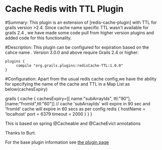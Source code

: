 
Cache Redis with TTL Plugin
===========================

#Summary:
This plugin is an extension of [redis-cache-plugin] with TTL for grails version >2.4. Since cache name specific TTL wasn't available for grails 2.4 , we have made some code pull from higher version plugins and added code for this functionality.


#Description:
This plugin can be configured for expiration based on the cahce name .
Version 3.0.0 and above require Grails 2.4 or higher:

	plugins {
		 compile "org.grails.plugins:redisCache-TTL:1.0.0"
	}

#Configuration: 
 Apart from the usual redis cache config,we have the ability for specifying the name of the cache and TTL in a Map List as below(cachesExpiry)
 
grails {
	 cache {
		 cachesExpiry=[[ name:"subArrayIds", ttl:"90"],
		 		[name:"fromId",ttl:"60"]]   // cache 'subArrayIds' will expire in 90 sec and 'fromId' cache will 									expire in 60 secs as per config 
	   redis {
		 hostName = 'localhost'
		 port = 6379
		 timeout = 2000
	   }
	 }
   }

This is based on spring @Cacheable and @CacheEvict annotations

Thanks to Burt.

For the base plugin information see [the plugin page](http://grails.org/plugin/cache-redis)
